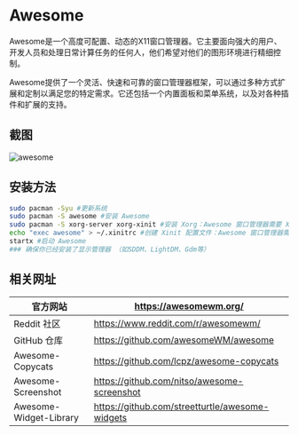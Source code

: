 # Awesome

Awesome是一个高度可配置、动态的X11窗口管理器。它主要面向强大的用户、开发人员和处理日常计算任务的任何人，他们希望对他们的图形环境进行精细控制。

Awesome提供了一个灵活、快速和可靠的窗口管理器框架，可以通过多种方式扩展和定制以满足您的特定需求。它还包括一个内置面板和菜单系统，以及对各种插件和扩展的支持。

## 截图

![awesome](../img/awesome.png)

## 安装方法

```bash
sudo pacman -Syu #更新系统
sudo pacman -S awesome #安装 Awesome
sudo pacman -S xorg-server xorg-xinit #安装 Xorg：Awesome 窗口管理器需要 Xorg 作为其显示服务器。
echo "exec awesome" > ~/.xinitrc #创建 Xinit 配置文件：Awesome 窗口管理器需要一个 Xinit 配置文件来启动
startx #启动 Awesome
### 确保你已经安装了显示管理器 （如SDDM、LightDM、Gdm等）
```



## 相关网址

| 官方网站               | https://awesomewm.org/                          |
| ---------------------- | ----------------------------------------------- |
| Reddit 社区            | https://www.reddit.com/r/awesomewm/             |
| GitHub 仓库            | https://github.com/awesomeWM/awesome            |
| Awesome-Copycats       | https://github.com/lcpz/awesome-copycats        |
| Awesome-Screenshot     | https://github.com/nitso/awesome-screenshot     |
| Awesome-Widget-Library | https://github.com/streetturtle/awesome-widgets |

